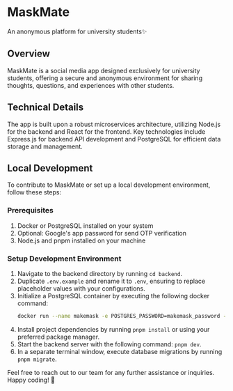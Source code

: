 # MaskMate

An anonymous platform for university students✨

## Overview

MaskMate is a social media app designed exclusively for university students, offering a secure and anonymous environment for sharing thoughts, questions, and experiences with other students.

## Technical Details

The app is built upon a robust microservices architecture, utilizing Node.js for the backend and React for the frontend. Key technologies include Express.js for backend API development and PostgreSQL for efficient data storage and management.

## Local Development

To contribute to MaskMate or set up a local development environment, follow these steps:

### Prerequisites

1. Docker or PostgreSQL installed on your system
2. Optional: Google's app password for send OTP verification
3. Node.js and pnpm installed on your machine

### Setup Development Environment

1. Navigate to the backend directory by running `cd backend`.
2. Duplicate `.env.example` and rename it to `.env`, ensuring to replace placeholder values with your configurations.
3. Initialize a PostgreSQL container by executing the following docker command:
    ```sh
    docker run --name makemask -e POSTGRES_PASSWORD=makemask_password -e POSTGRES_USER=makemask_user -e POSTGRES_DB=makemask -p 5432:5432 -d postgres
    ```
4. Install project dependencies by running `pnpm install` or using your preferred package manager.
5. Start the backend server with the following command: `pnpm dev`.
6. In a separate terminal window, execute database migrations by running `pnpm migrate`.

Feel free to reach out to our team for any further assistance or inquiries. Happy coding! 🚀

